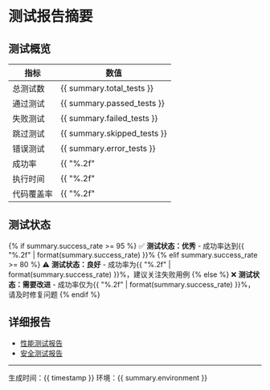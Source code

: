 
# 测试报告摘要

## 测试概览

| 指标 | 数值 |
|------|------|
| 总测试数 | {{ summary.total_tests }} |
| 通过测试 | {{ summary.passed_tests }} |
| 失败测试 | {{ summary.failed_tests }} |
| 跳过测试 | {{ summary.skipped_tests }} |
| 错误测试 | {{ summary.error_tests }} |
| 成功率 | {{ "%.2f" | format(summary.success_rate) }}% |
| 执行时间 | {{ "%.2f" | format(summary.execution_time) }}秒 |
| 代码覆盖率 | {{ "%.2f" | format(summary.coverage_percentage) }}% |

## 测试状态

{% if summary.success_rate >= 95 %}
✅ **测试状态：优秀** - 成功率达到{{ "%.2f" | format(summary.success_rate) }}%
{% elif summary.success_rate >= 80 %}
⚠️ **测试状态：良好** - 成功率为{{ "%.2f" | format(summary.success_rate) }}%，建议关注失败用例
{% else %}
❌ **测试状态：需要改进** - 成功率仅为{{ "%.2f" | format(summary.success_rate) }}%，请及时修复问题
{% endif %}

## 详细报告

- [性能测试报告](performance_report.html)
- [安全测试报告](security_report.html)

---
生成时间：{{ timestamp }}
环境：{{ summary.environment }}
